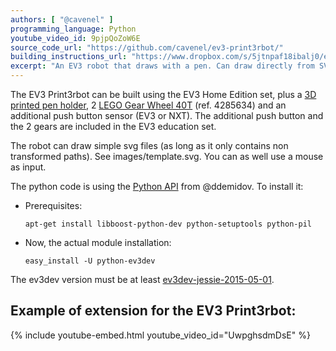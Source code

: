 ```yaml
---
authors: [ "@cavenel" ]
programming_language: Python
youtube_video_id: 9pjpQoZoW6E
source_code_url: "https://github.com/cavenel/ev3-print3rbot/"
building_instructions_url: "https://www.dropbox.com/s/5jtnpaf18ibalj0/ev3_Print3rbot.pdf?dl=1"
excerpt: "An EV3 robot that draws with a pen. Can draw directly from SVG images, or with a mouse."
---
```


The EV3 Print3rbot can be built using the EV3 Home Edition set, plus a [3D printed pen holder](http://www.thingiverse.com/thing:409421), 2 [LEGO Gear Wheel 40T](http://www.thingiverse.com/thing:409421) (ref. 4285634) and an additional push button sensor (EV3 or NXT). The additional push button and the 2 gears are included in the EV3 education set.

The robot can draw simple svg files (as long as it only contains non transformed paths). See images/template.svg. You can as well use a mouse as input.

The python code is using the [Python API](https://github.com/ddemidov/ev3dev-lang-python) from @ddemidov. To install it:

*   Prerequisites:

        apt-get install libboost-python-dev python-setuptools python-pil

*   Now, the actual module installation:

        easy_install -U python-ev3dev

The ev3dev version must be at least [ev3dev-jessie-2015-05-01](https://github.com/ev3dev/ev3dev/releases/tag/ev3dev-jessie-2015-05-01).

## Example of extension for the EV3 Print3rbot:

{% include youtube-embed.html youtube_video_id="UwpghsdmDsE" %}
